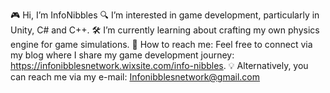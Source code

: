 🎮 Hi, I’m InfoNibbles
🔍 I’m interested in game development, particularly in Unity, C# and C++.
🛠️ I’m currently learning about crafting my own physics engine for game simulations.
📧 How to reach me: Feel free to connect via my blog where I share my game development journey: https://infonibblesnetwork.wixsite.com/info-nibbles.
💡 Alternatively, you can reach me via my e-mail: Infonibblesnetwork@gmail.com
